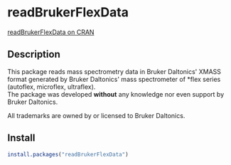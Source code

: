 # readBrukerFlexData

[readBrukerFlexData on CRAN](http://cran.r-project.org/web/packages/readBrukerFlexData/)

## Description

This package reads mass spectrometry data in Bruker Daltonics' XMASS format
generated by Bruker Daltonics' mass spectrometer of *flex series
(autoflex, microflex, ultraflex). <br />
The package was developed **without** any knowledge nor even support by 
Bruker Daltonics. <br />

All trademarks are owned by or licensed to Bruker Daltonics.

## Install

```R
install.packages("readBrukerFlexData")
```

